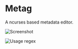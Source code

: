 Metag
=====

A ncurses based metadata editor.


![Screenshot](http://git.ache.one/metag/raw/master/screenshot.png)


![Usage regex](http://git.ache.one/metag/raw/master/metag.gif)
